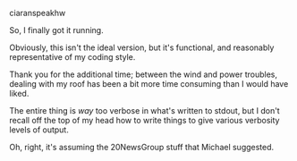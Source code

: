 ciaranspeakhw


So, I finally got it running.

Obviously, this isn't the ideal version, but it's functional, and reasonably representative of my coding style.

Thank you for the additional time; between the wind and power troubles, dealing with my roof has been a bit more time consuming than I would have liked.

The entire thing is _way_ too verbose in what's written to stdout, but I don't recall off the top of my head how to write things to give various verbosity levels of output.


Oh, right, it's assuming the 20NewsGroup stuff that Michael suggested.